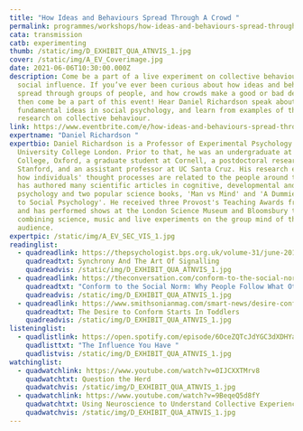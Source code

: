 ```yaml
---
title: "How Ideas and Behaviours Spread Through A Crowd "
permalink: programmes/workshops/how-ideas-and-behaviours-spread-through-a-crowd/
cata: transmission
catb: experimenting
thumb: /static/img/D_EXHIBIT_QUA_ATNVIS_1.jpg
cover: /static/img/A_EV_Coverimage.jpg
date: 2021-06-06T10:30:00.000Z
description: Come be a part of a live experiment on collective behaviour and
  social influence. If you’ve ever been curious about how ideas and behaviours
  spread through groups of people, and how crowds make a good or bad decision,
  then come be a part of this event! Hear Daniel Richardson speak about
  fundamental ideas in social psychology, and learn from examples of the latest
  research on collective behaviour.
link: https://www.eventbrite.com/e/how-ideas-and-behaviours-spread-through-a-crowd-event-registration-145820000547
expertname: "Daniel Richardson "
expertbio: Daniel Richardson is a Professor of Experimental Psychology at
  University College London. Prior to that, he was an undergraduate at Magdalen
  College, Oxford, a graduate student at Cornell, a postdoctoral researcher at
  Stanford, and an assistant professor at UC Santa Cruz. His research examines
  how individuals' thought processes are related to the people around them. He
  has authored many scientific articles in cognitive, developmental and social
  psychology and two popular science books, 'Man vs Mind' and 'A Dummies Guide
  to Social Psychology'. He received three Provost's Teaching Awards from UCL,
  and has performed shows at the London Science Museum and Bloomsbury theatre
  combining science, music and live experiments on the group mind of the
  audience.
expertpic: /static/img/A_EV_SEC_VIS_1.jpg
readinglist:
  - quadreadlink: https://thepsychologist.bps.org.uk/volume-31/june-2018/synchrony-and-art-signalling
    quadreadtxt: Synchrony And The Art Of Signalling
    quadreadvis: /static/img/D_EXHIBIT_QUA_ATNVIS_1.jpg
  - quadreadlink: https://theconversation.com/conform-to-the-social-norm-why-people-follow-what-other-people-do-107446
    quadreadtxt: "Conform to the Social Norm: Why People Follow What Other People Do"
    quadreadvis: /static/img/D_EXHIBIT_QUA_ATNVIS_1.jpg
  - quadreadlink: https://www.smithsonianmag.com/smart-news/desire-conform-starts-toddlers-180954535/
    quadreadtxt: The Desire to Conform Starts In Toddlers
    quadreadvis: /static/img/D_EXHIBIT_QUA_ATNVIS_1.jpg
listeninglist:
  - quadlistlink: https://open.spotify.com/episode/6OceZQTcJdYGC3dXDHYa9w
    quadlisttxt: "The Influence You Have "
    quadlistvis: /static/img/D_EXHIBIT_QUA_ATNVIS_1.jpg
watchinglist:
  - quadwatchlink: https://www.youtube.com/watch?v=0IJCXXTMrv8
    quadwatchtxt: Question the Herd
    quadwatchvis: /static/img/D_EXHIBIT_QUA_ATNVIS_1.jpg
  - quadwatchlink: https://www.youtube.com/watch?v=9BeqeQ5d8fY
    quadwatchtxt: Using Neuroscience to Understand Collective Experience
    quadwatchvis: /static/img/D_EXHIBIT_QUA_ATNVIS_1.jpg
---
```

